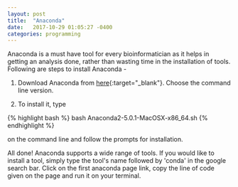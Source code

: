 ```yaml
---
layout: post
title:  "Anaconda"
date:   2017-10-29 01:05:27 -0400
categories: programming
---
```

Anaconda is a must have tool for every bioinformatician as it helps in getting an analysis done, rather than wasting time in the installation of tools. Following are steps to install Anaconda -

1) Download Anaconda from [here](https://www.anaconda.com/download/#macos){:target="_blank"}. Choose the command line version.

2) To install it, type

{% highlight bash %}
bash Anaconda2-5.0.1-MacOSX-x86_64.sh
{% endhighlight %}

on the command line and follow the prompts for installation.


All done! Anaconda supports a wide range of tools. If you would like to install a tool, simply type the tool's name followed by 'conda' in the google search bar. Click on the first anaconda page link, copy the line of code given on the page and run it on your terminal. 
